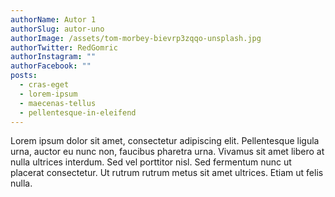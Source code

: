 ```yaml
---
authorName: Autor 1
authorSlug: autor-uno
authorImage: /assets/tom-morbey-bievrp3zqqo-unsplash.jpg
authorTwitter: RedGomric
authorInstagram: ""
authorFacebook: ""
posts:
  - cras-eget
  - lorem-ipsum
  - maecenas-tellus
  - pellentesque-in-eleifend
---
```

Lorem ipsum dolor sit amet, consectetur adipiscing elit. Pellentesque ligula urna, auctor eu nunc non, faucibus pharetra urna. Vivamus sit amet libero at nulla ultrices interdum. Sed vel porttitor nisl. Sed fermentum nunc ut placerat consectetur. Ut rutrum rutrum metus sit amet ultrices. Etiam ut felis nulla.